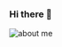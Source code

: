 ### Hi there 👋
![about me](https://user-images.githubusercontent.com/70846567/130075773-aa23826b-b6ea-4b9d-b69e-a354b06c25c4.png)

<!--
**mohamedghry/mohamedghry** is a ✨ _special_ ✨ repository because its `README.md` (this file) appears on your GitHub profile.

Here are some ideas to get you started:

- 🔭 I’m currently working on ...
- 🌱 I’m currently learning ...
- 👯 I’m looking to collaborate on ...
- 🤔 I’m looking for help with ...
- 💬 Ask me about ...
- 📫 How to reach me: ...
- 😄 Pronouns: ...
- ⚡ Fun fact: ...
-->

